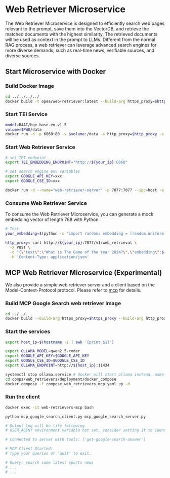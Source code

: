 # Web Retriever Microservice

The Web Retriever Microservice is designed to efficiently search web pages relevant to the prompt, save them into the VectorDB, and retrieve the matched documents with the highest similarity. The retrieved documents will be used as context in the prompt to LLMs. Different from the normal RAG process, a web retriever can leverage advanced search engines for more diverse demands, such as real-time news, verifiable sources, and diverse sources.

## Start Microservice with Docker

### Build Docker Image

```bash
cd ../../../../
docker build -t opea/web-retriever:latest --build-arg https_proxy=$https_proxy --build-arg http_proxy=$http_proxy -f comps/web_retrievers/src/Dockerfile .
```

### Start TEI Service

```bash
model=BAAI/bge-base-en-v1.5
volume=$PWD/data
docker run -d -p 6060:80 -v $volume:/data -e http_proxy=$http_proxy -e https_proxy=$https_proxy --pull always ghcr.io/huggingface/text-embeddings-inference:cpu-1.5 --model-id $model --auto-truncate
```

### Start Web Retriever Service

```bash
# set TEI endpoint
export TEI_EMBEDDING_ENDPOINT="http://${your_ip}:6060"

# set search engine env variables
export GOOGLE_API_KEY=xxx
export GOOGLE_CSE_ID=xxx
```

```bash
docker run -d --name="web-retriever-server" -p 7077:7077 --ipc=host -e http_proxy=$http_proxy -e https_proxy=$https_proxy -e no_proxy=$no_proxy -e TEI_EMBEDDING_ENDPOINT=$TEI_EMBEDDING_ENDPOINT -e GOOGLE_API_KEY=$GOOGLE_API_KEY -e GOOGLE_CSE_ID=$GOOGLE_CSE_ID opea/web-retriever:latest
```

### Consume Web Retriever Service

To consume the Web Retriever Microservice, you can generate a mock embedding vector of length 768 with Python.

```bash
# Test
your_embedding=$(python -c "import random; embedding = [random.uniform(-1, 1) for _ in range(768)]; print(embedding)")

http_proxy= curl http://${your_ip}:7077/v1/web_retrieval \
  -X POST \
  -d "{\"text\":\"What is The Game of the Year 2024?\",\"embedding\":${your_embedding},\"k\":4}" \
  -H 'Content-Type: application/json'
```

## MCP Web Retriever Microservice (Experimental)

We also provide a simple web retriever server and a client based on the Model-Context-Protocol protocol. Please refer to [mcp](https://modelcontextprotocol.io/quickstart/server) for details.

### Build MCP Google Search web retriever image

```bash
cd ../../..
docker build --build-arg https_proxy=$https_proxy --build-arg http_proxy=$http_proxy -t opea/web-retrievers-mcp:latest -f comps/web_retrievers/src/Dockerfile.mcp .
```


### Start the services
```bash
export host_ip=$(hostname -I | awk '{print $1}')

export OLLAMA_MODEL=qwen2.5-coder
export GOOGLE_API_KEY=$GOOGLE_API_KEY
export GOOGLE_CSE_ID=$GOOGLE_CSE_ID
export OLLAMA_ENDPOINT=http://${host_ip}:11434

systemctl stop ollama.service # docker will start ollama instead, make sure there are no port conflicts
cd comps/web_retrievers/deployment/docker_compose
docker compose -f compose_web_retrievers_mcp.yaml up -d
```

### Run the client

```bash
docker exec -it web-retrievers-mcp bash

python mcp_google_search_client.py mcp_google_search_server.py

# Output log will be like following
# USER_AGENT environment variable not set, consider setting it to identify your requests.

# Connected to server with tools: ['get-google-search-answer']

# MCP Client Started!
# Type your queries or 'quit' to exit.

# Query: search some latest sports news
# ...
# ...
```